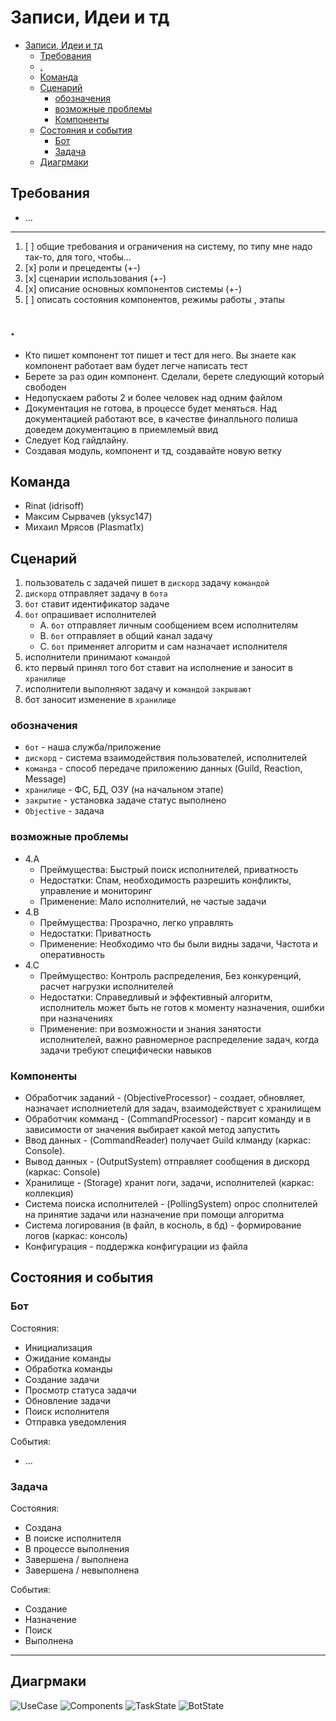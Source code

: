 # Записи, Идеи и тд

<!-- TOC -->

- [Записи, Идеи и тд](#%D0%B7%D0%B0%D0%BF%D0%B8%D1%81%D0%B8-%D0%B8%D0%B4%D0%B5%D0%B8-%D0%B8-%D1%82%D0%B4)
    - [Требования](#%D1%82%D1%80%D0%B5%D0%B1%D0%BE%D0%B2%D0%B0%D0%BD%D0%B8%D1%8F)
    - [.](#)
    - [Команда](#%D0%BA%D0%BE%D0%BC%D0%B0%D0%BD%D0%B4%D0%B0)
    - [Сценарий](#%D1%81%D1%86%D0%B5%D0%BD%D0%B0%D1%80%D0%B8%D0%B9)
        - [обозначения](#%D0%BE%D0%B1%D0%BE%D0%B7%D0%BD%D0%B0%D1%87%D0%B5%D0%BD%D0%B8%D1%8F)
        - [возможные проблемы](#%D0%B2%D0%BE%D0%B7%D0%BC%D0%BE%D0%B6%D0%BD%D1%8B%D0%B5-%D0%BF%D1%80%D0%BE%D0%B1%D0%BB%D0%B5%D0%BC%D1%8B)
        - [Компоненты](#%D0%BA%D0%BE%D0%BC%D0%BF%D0%BE%D0%BD%D0%B5%D0%BD%D1%82%D1%8B)
    - [Состояния и события](#%D1%81%D0%BE%D1%81%D1%82%D0%BE%D1%8F%D0%BD%D0%B8%D1%8F-%D0%B8-%D1%81%D0%BE%D0%B1%D1%8B%D1%82%D0%B8%D1%8F)
        - [Бот](#%D0%B1%D0%BE%D1%82)
        - [Задача](#%D0%B7%D0%B0%D0%B4%D0%B0%D1%87%D0%B0)
    - [Диагрмаки](#%D0%B4%D0%B8%D0%B0%D0%B3%D1%80%D0%BC%D0%B0%D0%BA%D0%B8)

<!-- /TOC -->

## Требования

* ...

---

1. [ ] общие требования и ограничения на систему, по типу мне надо так-то, для того, чтобы…
2. [x] роли и прецеденты (+-)
3. [x] сценарии использования (+-)
4. [x] описание основных компонентов системы (+-)
5. [ ] описать состояния компонентов, режимы работы , этапы

## .

* Кто пишет компонент тот пишет и тест для него. Вы знаете как компонент работает вам будет легче написать тест
* Берете за раз один компонент. Сделали, берете следующий который свободен
* Недопускаем работы 2 и более человек над одним файлом 
* Документация не готова, в процессе будет меняться. Над документацией работают все, в качестве финалльного полиша доведем документацию в приемлемый ввид
* Следует Код гайдлайну.
* Создавая модуль, компонент и тд, создавайте новую ветку

## Команда

* Rinat (idrisoff)
* Максим Сырвачев (yksyc147)
* Михаил Мрясов (Plasmat1x)

## Сценарий

1. пользователь с задачей пишет в `дискорд` задачу `командой`
2. `дискорд` отправляет задачу в `бота`
3. `бот` ставит идентификатор задаче
4. `бот` опрашивает исполнителей
   *  A. `бот` отправляет личным сообщением всем исполнителям
   *  B. `бот` отправляет в общий канал задачу
   *  C. `бот` применяет алгоритм и сам назначает исполнителя
5. исполнители принимают `командой`
6. кто первый принял того бот ставит на исполнение и заносит в `хранилище`
7. исполнители выполняют задачу и `командой` `закрывают`
8. бот заносит изменение в `хранилище`

### обозначения

* `бот` - наша служба/приложение
* `дискорд` - система взаимодействия пользователей, исполнителей
* `команда` - способ передаче приложению данных (Guild, Reaction, Message)
* `хранилище` - ФС, БД, ОЗУ (на начальном этапе)
* `закрытие` - установка задаче статус выполнено
* `Objective` - задача

### возможные проблемы

* 4.A 
  * Преймущества: Быстрый поиск исполнителей, приватность
  * Недостатки: Спам, необходимость разрешить конфликты, управление и мониторинг
  * Применение: Мало исполнителий, не частые задачи
* 4.B
  * Преймущества: Прозрачно, легко управлять
  * Недостатки: Приватность
  * Применение: Необходимо что бы были видны задачи, Частота и оперативность
* 4.C
  * Преймущество: Контроль распределения, Без конкуренций, расчет нагрузки исполнителей
  * Недостатки: Справедливый и эффективный алгоритм, исполнитель может быть не готов к моменту назначения, ошибки при назначениях
  * Применение: при возможности и знания занятости исполнителей, важно равномерное распределение задач, когда задачи требуют специфически навыков 

### Компоненты

* Обработчик заданий - (ObjectiveProcessor) - создает, обновляет, назначает исполниетелй для задач, взаимодействует с хранилищем 
* Обработчик комманд - (CommandProcessor) - парсит команду и в зависимости от значения выбирает какой метод запустить
* Ввод данных - (CommandReader) получает Guild клманду (каркаc: Console).
* Вывод данных - (OutputSystem) отправляет сообщения в дискорд (каркас: Console)
* Хранилище - (Storage) хранит логи, задачи, исполнителей (каркас: коллекция)
* Система поиска исполнителей - (PollingSystem) опрос сполнителей на принятие задачи или назначение при помощи алгоритма
* Система логирования (в файл, в косноль, в бд) - формирование логов (каркас: консоль)
* Конфигурация - поддержка конфигурации из файла

## Состояния и события

### Бот
Состояния:

* Инициализация
* Ожидание команды
* Обработка команды
* Создание задачи
* Просмотр статуса задачи
* Обновление задачи
* Поиск исполнителя
* Отправка уведомления

События:

* ... 

### Задача

Состояния:

* Создана
* В поиске исполнителя
* В процессе выполнения
* Завершена / выполнена
* Завершена / невыполнена
  
События:

* Создание
* Назначение
* Поиск
* Выполнена

---

## Диагрмаки

![UseCase](./Doc/puml.out/UseCase.svg)
![Components](./Doc/puml.out/Components.svg)
![TaskState](./Doc/puml.out/TaskState.svg)
![BotState](./Doc/puml.out/BotState.svg)